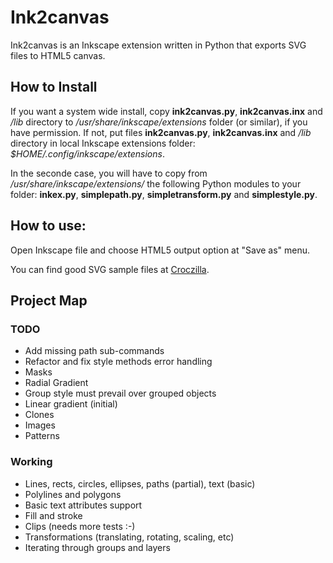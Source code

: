 # Ink2canvas

Ink2canvas is an Inkscape extension written in Python that exports SVG files to HTML5 canvas.


## How to Install

If you want a system wide install, copy **ink2canvas.py**, **ink2canvas.inx** and */lib* directory to */usr/share/inkscape/extensions* folder (or similar), if you have permission.
If not, put files **ink2canvas.py**, **ink2canvas.inx**  and */lib* directory in local Inkscape extensions folder:  *$HOME/.config/inkscape/extensions*.

In the seconde case, you will have to copy from */usr/share/inkscape/extensions/* the following Python modules to your folder: **inkex.py**, **simplepath.py**, **simpletransform.py** and **simplestyle.py**.


## How to use:
Open Inkscape file and choose HTML5 output option at "Save as" menu.

You can find good SVG sample files at [Croczilla](http://croczilla.com/bits_and_pieces/svg/samples).
    
## Project Map

### TODO
* Add missing path sub-commands
* Refactor and fix style methods error handling
* Masks
* Radial Gradient 
* Group style must prevail over grouped objects
* Linear gradient (initial)
* Clones
* Images
* Patterns

### Working
* Lines, rects, circles, ellipses, paths (partial), text (basic)
* Polylines and polygons
* Basic text attributes support
* Fill and stroke
* Clips (needs more tests :-)
* Transformations (translating, rotating, scaling, etc)
* Iterating through groups and layers
